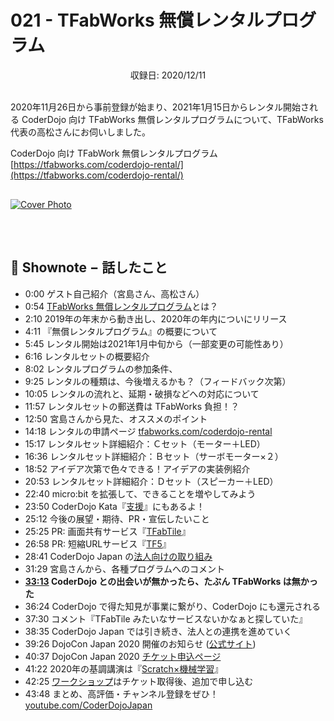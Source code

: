 # 021 - TFabWorks 無償レンタルプログラム
<div style="text-align: center;">収録日: 2020/12/11</div><br>

2020年11月26日から事前登録が始まり、2021年1月15日からレンタル開始される CoderDojo 向け TFabWorks 無償レンタルプログラムについて、TFabWorks 代表の高松さんにお伺いしました。

CoderDojo 向け TFabWork 無償レンタルプログラム   
[https://tfabworks.com/coderdojo-rental/](https://tfabworks.com/coderdojo-rental/)

<div style="margin: 30px auto;"><a href="https://www.youtube.com/watch?v=43vUwn_M6Ro"><img src="/podcasts/21.jpg" alt="Cover Photo"></a></div>

<br>

## 📝 Shownote − 話したこと

- 0:00 ゲスト自己紹介（宮島さん、高松さん）
- 0:54 [TFabWorks 無償レンタルプログラム](https://news.coderdojo.jp/2020/11/26/tfabworks-microbit-rental-program/)とは？
- 2:10 2019年の年末から動き出し、2020年の年内についにリリース
- 4:11 『無償レンタルプログラム』の概要について
- 5:45 レンタル開始は2021年1月中旬から（一部変更の可能性あり）
- 6:16 レンタルセットの概要紹介
- 8:02 レンタルプログラムの参加条件、
- 9:25 レンタルの種類は、今後増えるかも？（フィードバック次第）
- 10:05 レンタルの流れと、延期・破損などへの対応について
- 11:57 レンタルセットの郵送費は TFabWorks 負担！？
- 12:50 宮島さんから見た、オススメのポイント
- 14:18 レンタルの申請ページ [tfabworks.com/coderdojo-rental](https://tfabworks.com/coderdojo-rental/)
- 15:17 レンタルセット詳細紹介：Ｃセット（モーター＋LED）
- 16:36 レンタルセット詳細紹介：Ｂセット（サーボモーター×２）
- 18:52 アイデア次第で色々できる！アイデアの実装例紹介
- 20:53 レンタルセット詳細紹介：Ｄセット（スピーカー＋LED）
- 22:40 micro:bit を拡張して、できることを増やしてみよう
- 23:50 CoderDojo Kata『[支援](https://coderdojo.jp/kata#support)』にもあるよ！
- 25:12 今後の展望・期待、PR・宣伝したいこと
- 25:25 PR: 画面共有サービス『[TFabTile](https://tile.tfabworks.com/)』
- 26:58 PR: 短縮URLサービス『[TF5](https://tf5.jp/)』
- 28:41 CoderDojo Japan の[法人向けの取り組み](https://coderdojo.jp/partnership)
- 31:29 宮島さんから、各種プログラムへのコメント
- **[33:13](https://www.youtube.com/watch?v=43vUwn_M6Ro&t=1993s) CoderDojo との出会いが無かったら、たぶん TFabWorks は無かった**
- 36:24 CoderDojo で得た知見が事業に繋がり、CoderDojo にも還元される
- 37:30 コメント『TFabTile みたいなサービスないかなぁと探していた』
- 38:35 CoderDojo Japan では引き続き、法人との連携を進めていく
- 39:26 DojoCon Japan 2020 開催のお知らせ ([公式サイト](https://dojocon2020.coderdojo.jp/))
- 40:37 DojoCon Japan 2020 [チケット申込ページ](https://dojocon-japan.doorkeeper.jp/events/114635)
- 41:22 2020年の基調講演は『[Scratch×機械学習](https://dojocon2020.coderdojo.jp/session)』
- 42:25 [ワークショップ](https://dojocon2020.coderdojo.jp/workshop)はチケット取得後、追加で申し込む
- 43:48 まとめ、高評価・チャンネル登録をぜひ！ [youtube.com/CoderDojoJapan](https://youtube.com/coderdojojapan)
